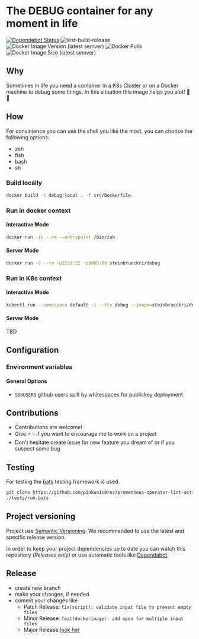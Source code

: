 # The DEBUG container for any moment in life

[![Dependabot Status](https://api.dependabot.com/badges/status?host=github&repo=steinbrueckri/debug)](https://dependabot.com)
![test-build-release](https://github.com/steinbrueckri/debug/workflows/test-build-release/badge.svg)
![Docker Image Version (latest semver)](https://img.shields.io/docker/v/steinbrueckri/debug)
![Docker Pulls](https://img.shields.io/docker/pulls/steinbrueckri/debug)
![Docker Image Size (latest semver)](https://img.shields.io/docker/image-size/steinbrueckri/debug)

## Why

Sometimes in life you need a container in a K8s Cluster or on a Docker machine to debug some things.
In this situation this image helps you alot! 🎉 🙌

## How

For convinience you can use the shell you like the most, you can choose the following options:

- zsh
- fish
- bash
- sh

### Build locally

```sh
docker build -t debug:local . -f src/Dockerfile
```

### Run in docker context

#### Interactive Mode

```sh
docker run -it --rm --entrypoint /bin/zsh
```

#### Server Mode

```sh
docker run -d --rm -p2222:22 -p8080:80 steinbrueckri/debug
```

### Run in K8s context

#### Interactive Mode

```sh
kubectl run --namespace default -i --tty debug --image=steinbrueckri/debug --restart=Never --rm=true -- zsh"
```

#### Server Mode

TBD

## Configuration

### Environment variables

#### General Options

- `SSHUSERS` github users split by whitespaces for publickey deployment

## Contributions

- Contributions are welcome!
- Give :star: - if you want to encourage me to work on a project
- Don't hesitate create issue for new feature you dream of or if you suspect some bug

## Testing

For testing the [bats](https://github.com/bats-core/bats-core#installation) testing framework is used.

```bash
git clone https://github.com/p1nkun1c0rns/prometheus-operator-lint-action.git
./tests/run.bats
```

## Project versioning

Project use [Semantic Versioning](https://semver.org/).
We recommended to use the latest and specific release version.

In order to keep your project dependencies up to date you can watch this repository *(Releases only)*
or use automatic tools like [Dependabot](https://dependabot.com/).

## Release

- create new branch
- make your changes, if needed
- commit your changes like
  - Patch Release: `fix(script): validate input file to prevent empty files`
  - Minor Release: `feat(dockerimage): add open for multiple input files`
  - Major Release [look her](https://github.com/mathieudutour/github-tag-action/blob/master/README.md)
